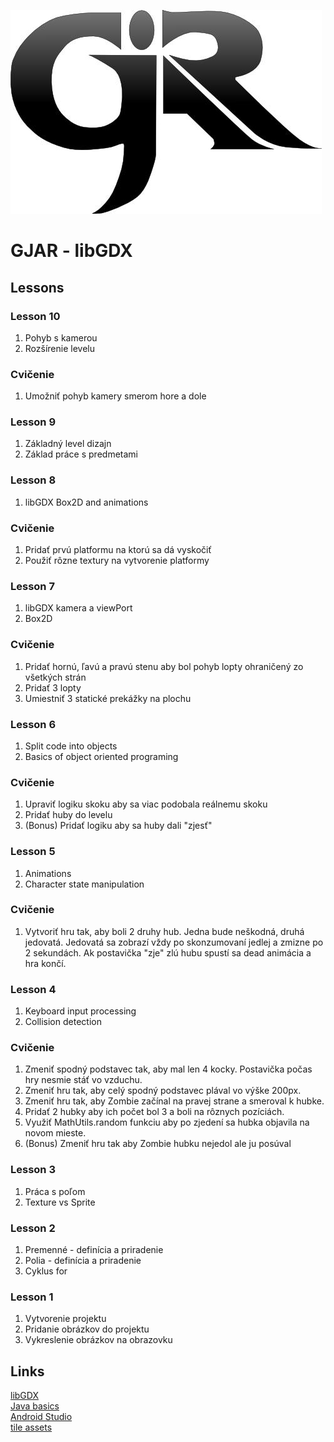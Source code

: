![GitHub Logo](/assets/gjar-logo.jpg)

# GJAR - libGDX
## Lessons
### Lesson 10
1. Pohyb s kamerou
1. Rozšírenie levelu
### Cvičenie
1. Umožniť pohyb kamery smerom hore a dole
### Lesson 9
1. Základný level dizajn
1. Základ práce s predmetami
### Lesson 8
1. libGDX Box2D and animations
### Cvičenie
1. Pridať prvú platformu na ktorú sa dá vyskočiť 
1. Použiť rôzne textury na vytvorenie platformy
### Lesson 7
1. libGDX kamera a viewPort
1. Box2D
### Cvičenie
1. Pridať hornú, ľavú a pravú stenu aby bol pohyb lopty ohraničený zo všetkých strán
1. Pridať 3 lopty
1. Umiestniť 3 statické prekážky na plochu
### Lesson 6
1. Split code into objects
1. Basics of object oriented programing
### Cvičenie
1. Upraviť logiku skoku aby sa viac podobala reálnemu skoku
1. Pridať huby do levelu
1. (Bonus) Pridať logiku aby sa huby dali "zjesť"
### Lesson 5
1. Animations
1. Character state manipulation
### Cvičenie
1. Vytvoriť hru tak, aby boli 2 druhy hub. Jedna bude neškodná, druhá jedovatá. Jedovatá sa zobrazí vždy po skonzumovaní jedlej a zmizne po 2 sekundách. Ak postavička "zje" zlú hubu spustí sa dead animácia a hra končí.
### Lesson 4
1. Keyboard input processing
1. Collision detection
### Cvičenie
1. Zmeniť spodný podstavec tak, aby mal len 4 kocky. Postavička počas hry nesmie stáť vo vzduchu.
1. Zmeniť hru tak, aby celý spodný podstavec plával vo výške 200px.
1. Zmeniť hru tak, aby Zombie začínal na pravej strane a smeroval k hubke.
1. Pridať 2 hubky aby ich počet bol 3 a boli na rôznych pozíciách.
1. Využiť MathUtils.random funkciu aby po zjedení sa hubka objavila na novom mieste.
1. (Bonus) Zmeniť hru tak aby Zombie hubku nejedol ale ju posúval
### Lesson 3
1. Práca s poľom
1. Texture vs Sprite
### Lesson 2
1. Premenné - definícia a priradenie
1. Polia - definícia a priradenie
1. Cyklus for
### Lesson 1
1. Vytvorenie projektu
1. Pridanie obrázkov do projektu
1. Vykreslenie obrázkov na obrazovku
## Links
[libGDX](https://libgdx.badlogicgames.com/)<br/>
[Java basics](https://www.tutorialspoint.com/java/index.htm)<br/>
[Android Studio](https://developer.android.com/studio/)<br/>
[tile assets](https://www.gameart2d.com/freebies.html)
